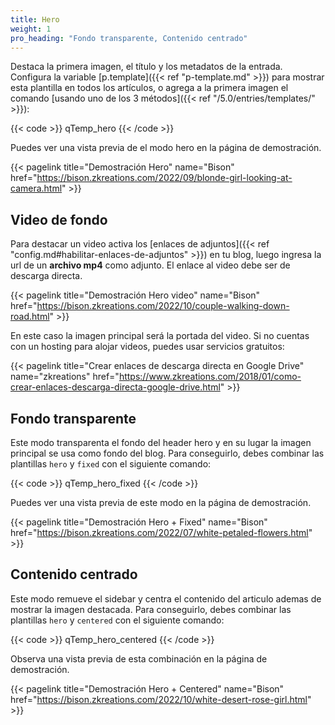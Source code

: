 ```yaml
---
title: Hero
weight: 1
pro_heading: "Fondo transparente, Contenido centrado"
---
```


Destaca la primera imagen, el título y los metadatos de la entrada. Configura la variable [p.template]({{< ref "p-template.md" >}}) para mostrar esta plantilla en todos los artículos, o agrega a la primera imagen el comando [usando uno de los 3 métodos]({{< ref "/5.0/entries/templates/" >}}):

{{< code >}}
qTemp_hero
{{< /code >}}

Puedes ver una vista previa de el modo hero en la página de demostración.

{{< pagelink title="Demostración Hero" name="Bison" href="https://bison.zkreations.com/2022/09/blonde-girl-looking-at-camera.html" >}}


## Video de fondo

Para destacar un video activa los [enlaces de adjuntos]({{< ref "config.md#habilitar-enlaces-de-adjuntos" >}}) en tu blog, luego ingresa la url de un **archivo mp4** como adjunto. El enlace al video debe ser de descarga directa.

{{< pagelink title="Demostración Hero video" name="Bison" href="https://bison.zkreations.com/2022/10/couple-walking-down-road.html" >}}


En este caso la imagen principal será la portada del video. Si no cuentas con un hosting para alojar videos, puedes usar servicios gratuitos:

{{< pagelink title="Crear enlaces de descarga directa en Google Drive" name="zkreations" href="https://www.zkreations.com/2018/01/como-crear-enlaces-descarga-directa-google-drive.html" >}}


## Fondo transparente

Este modo transparenta el fondo del header hero y en su lugar la imagen principal se usa como fondo del blog. Para conseguirlo, debes combinar las plantillas `hero` y `fixed` con el siguiente comando:

{{< code >}}
qTemp_hero_fixed
{{< /code >}}

Puedes ver una vista previa de este modo en la página de demostración.

{{< pagelink title="Demostración Hero + Fixed" name="Bison" href="https://bison.zkreations.com/2022/07/white-petaled-flowers.html" >}}


## Contenido centrado

Este modo remueve el sidebar y centra el contenido del articulo ademas de mostrar la imagen destacada. Para conseguirlo, debes combinar las plantillas `hero` y `centered` con el siguiente comando:

{{< code >}}
qTemp_hero_centered
{{< /code >}}

Observa una vista previa de esta combinación en la página de demostración.

{{< pagelink title="Demostración Hero + Centered" name="Bison" href="https://bison.zkreations.com/2022/10/white-desert-rose-girl.html" >}}
